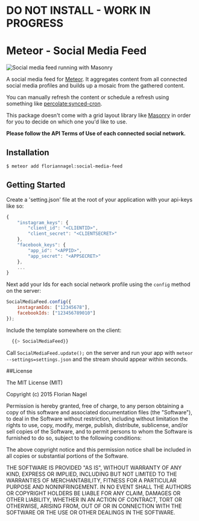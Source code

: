 # DO NOT INSTALL - WORK IN PROGRESS

# Meteor - Social Media Feed

![Social media feed running with Masonry](https://cloud.githubusercontent.com/assets/7649376/8296111/afbc67d0-194c-11e5-8685-5d4ea9e0ebf2.png)

A social media feed for [Meteor](http://meteor.com). It aggregates content from all connected social media profiles and builds up a mosaic from the gathered content.

You can manually refresh the content or schedule a refresh using something like [percolate:synced-cron](https://github.com/percolatestudio/meteor-synced-cron).

This package doesn't come with a grid layout library like [Masonry](http://masonry.desandro.com) in order for you to decide on which one you'd like to use.

**Please follow the API Terms of Use of each connected social network.**

## Installation

``` sh
$ meteor add floriannagel:social-media-feed
```

## Getting Started

Create a 'setting.json' file at the root of your application with your api-keys like so:

```js
{
	"instagram_keys": {
		"client_id": "<CLIENTID>",
		"client_secret": "<CLIENTSECRET>"
	},
	"facebook_keys": {
		"app_id": "<APPID>",
		"app_secret": "<APPSECRET>"
	},
	...
}
```

Next add your Ids for each social network profile using the `config` method on the server:

```js
SocialMediaFeed.config({
	instagramIds: ["12345678"],
	facebookIds: ["123456789010"]
});
```

Include the template somewhere on the client:

```js
  {{> SocialMediaFeed}}
```

Call `SocialMediaFeed.update();` on the server and run your app with `meteor --settings=settings.json` and the stream should appear within seconds.


##License

The MIT License (MIT)

Copyright (c) 2015 Florian Nagel

Permission is hereby granted, free of charge, to any person obtaining a copy
of this software and associated documentation files (the "Software"), to deal
in the Software without restriction, including without limitation the rights
to use, copy, modify, merge, publish, distribute, sublicense, and/or sell
copies of the Software, and to permit persons to whom the Software is
furnished to do so, subject to the following conditions:

The above copyright notice and this permission notice shall be included in
all copies or substantial portions of the Software.

THE SOFTWARE IS PROVIDED "AS IS", WITHOUT WARRANTY OF ANY KIND, EXPRESS OR
IMPLIED, INCLUDING BUT NOT LIMITED TO THE WARRANTIES OF MERCHANTABILITY,
FITNESS FOR A PARTICULAR PURPOSE AND NONINFRINGEMENT. IN NO EVENT SHALL THE
AUTHORS OR COPYRIGHT HOLDERS BE LIABLE FOR ANY CLAIM, DAMAGES OR OTHER
LIABILITY, WHETHER IN AN ACTION OF CONTRACT, TORT OR OTHERWISE, ARISING FROM,
OUT OF OR IN CONNECTION WITH THE SOFTWARE OR THE USE OR OTHER DEALINGS IN
THE SOFTWARE.